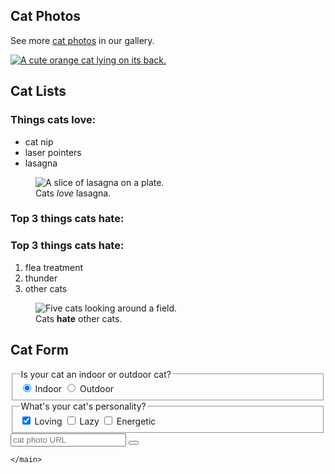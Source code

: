 <section>
        <h2>Cat Photos</h2>
        <!-- TODO: Add link to cat photos -->
        <p>See more <a target="_blank" href="https://freecatphotoapp.com">cat photos</a> in our gallery.</p>
        <a href="https://freecatphotoapp.com"><img src="https://cdn.freecodecamp.org/curriculum/cat-photo-app/relaxing-cat.jpg" alt="A cute orange cat lying on its back."></a>
      </section>
      <section>
        <h2>Cat Lists</h2>
        <h3>Things cats love:</h3>
         <ul>
          <li>cat nip</li>
          <li>laser pointers</li>
          <li>lasagna</li>
        </ul>
      <figure> <img src="https://cdn.freecodecamp.org/curriculum/cat-photo-app/lasagna.jpg" alt="A slice of lasagna on a plate.">
       <figcaption>Cats <em>love</em> lasagna.</figcaption>
      </figure>
       <h3>Top 3 things cats hate:</h3>
          <h3>Top 3 things cats hate:</h3>
        <ol>
          <li>flea treatment</li>
          <li>thunder</li>
          <li>other cats</li>
          </ol>
          <figure>
          <img src="https://cdn.freecodecamp.org/curriculum/cat-photo-app/cats.jpg" alt="Five cats looking around a field.">
            <figcaption>Cats <strong>hate</strong> other cats.</figcaption>  
        </figure>
        </section>
         <section>
        <h2>Cat Form</h2>
        <form action="https://freecatphotoapp.com/submit-cat-photo">
       <fieldset>
            <legend>Is your cat an indoor or outdoor cat?</legend>
            <label><input  checked id="indoor" type="radio" name="indoor-outdoor" value="indoor"> Indoor</label>
            <label><input id="outdoor" type="radio" name="indoor-outdoor" value="outdoor"> Outdoor</label>
          </fieldset>
          <fieldset>
            <legend>What's your cat's personality?</legend>
            <input checked id="loving" type="checkbox" name="personality" value="loving"> <label for="loving">Loving</label>
            <input id="lazy" type="checkbox" name="personality" value="lazy"> <label for="lazy">Lazy</label>
            <input id="energetic" type="checkbox" name="personality" value="energetic"> <label for="energetic"> Energetic</label>
          </fieldset>
          <input type="text" name="catphotourl" placeholder="cat photo URL" requied>
           <button type="Submit">
          </button>
        </form>
      
    </main>
         
